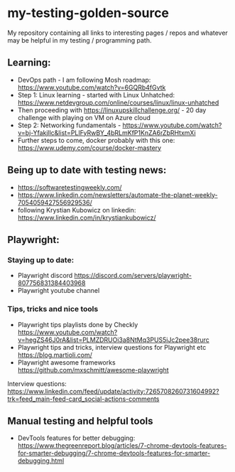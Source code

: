 # my-testing-golden-source
My repository containing all links to interesting pages / repos and whatever may be helpful in my testing / programming path.


## Learning:
- DevOps path - I am following Mosh roadmap: https://www.youtube.com/watch?v=6GQRb4fGvtk
- Step 1: Linux learning - started with Linux Unhatched: https://www.netdevgroup.com/online/courses/linux/linux-unhatched
- Then proceeding with https://linuxupskillchallenge.org/ - 20 day challenge with playing on VM on Azure cloud
- Step 2: Networking fundamentals - https://www.youtube.com/watch?v=bj-Yfakjllc&list=PLIFyRwBY_4bRLmKfP1KnZA6rZbRHtxmXi
- Further steps to come, docker probably with this one: https://www.udemy.com/course/docker-mastery

## Being up to date with testing news:
- https://softwaretestingweekly.com/
- https://www.linkedin.com/newsletters/automate-the-planet-weekly-7054059427556929536/
- following Krystian Kubowicz on linkedin: https://www.linkedin.com/in/krystiankubowicz/

## Playwright:
### Staying up to date:
- Playwright discord https://discord.com/servers/playwright-807756831384403968
- Playwright youtube channel

### Tips, tricks and nice tools
- Playwright tips playlists done by Checkly https://www.youtube.com/watch?v=hegZS46J0rA&list=PLMZDRUOi3a8NtMq3PUS5iJc2pee38rurc
- Playwright tips and tricks, interview questions for Playwright etc https://blog.martioli.com/
- Playwright awesome frameworks https://github.com/mxschmitt/awesome-playwright

Interview questions: https://www.linkedin.com/feed/update/activity:7265708260731604992?trk=feed_main-feed-card_social-actions-comments

## Manual testing and helpful tools
- DevTools features for better debugging: https://www.thegreenreport.blog/articles/7-chrome-devtools-features-for-smarter-debugging/7-chrome-devtools-features-for-smarter-debugging.html
